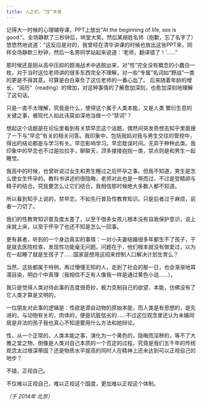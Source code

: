 ```yaml
---
title: 人之初，“性”本善
---
```


记得大一时候的心理辅导课，PPT上放出“At the beginning of life, sex is good.”。全场静默了三秒钟后，哄堂大笑。然后某胡姓名师（抱歉，忘了名字了）悠悠然地说道：“这反应是对的，我曾经在清华讲课的时候也放出这张PPT来，同样全场静默三秒钟，然后一名男同学站起来说道：‘老师，翻译错了！’……”

那时候还是刚从高中压抑的题海战术中逃脱出来，对“性”完全没有概念的小蠢白一枚，对于当时这位老师讲的很多东西完全不理解，对一些“专属”名词如“野战”一类的更是不得其意。可算是白白辜负了这位老师的一番心血了。
后来随着年龄的增长，“阅历”（reading）的增加，对这种事情的了解愈加深刻，也愈加深刻地理解了这句话。

只是一直不太理解，究竟是什么，使得这个属于人类本能，又是人类 繁衍生息的关键之事，被现代人如此讳莫如深地当做一个“禁词”？

想起这个话题是在论坛里看到有关禁早恋这个话题，偶然间突发奇想去知乎里面搜了一下与“早恋”有关的相关问答。我印象中，包括我妈对我与男生交往的管控中，得出的结论都是与学习有关。早恋影响学习。早恋耽误时间。无异于种种此类。我印象中的早恋也不过是拉拉手，聊聊天，顶多搂搂抱抱一类，禁点则是和男生一起睡觉。

我高中的时候，也曾听说过女生和男生睡过之后怀孕之事。但我不知道，男生是怎么使女生怀孕的。教科书讲述的很隐晦，老师对此也是一带而过，不过是受精卵与精子的结合。究竟要怎么让它们结合，我相信那时候绝大多数人都不知道。

所以看到知乎上说的，禁早恋，不如先行普及性教育知识。只是后者过于麻烦，前者一刀切了。

我们的性教育知识普及度太差了，以至于很多女孩儿根本没有自我保护意识，说上床就上床，以至于怀孕了也还不知是怎么一回事。

更有甚者，听到的一个身边真实的事情：一对小夫妻结婚很多年都生不了孩子，于是就去医院检查，发现性功能毫无问题。问题在于，他们根本就没有做爱过，以为在一起睡了就是生孩子了……国家是想用这招来控制人口解决计划生育么？

当然，这些都属于特例，再过懵懂无知的人，走到了社会的那一日，也会渐渐地耳濡目染，明白个中真理（我相信不乏有人像我一样是通过黄色小说……）。

我只是觉得人类对待此事的态度很奇妙，极力克制自己的欲望、本能，仿佛没有了它人类才算是文明的。

一位朋友对此事的逻辑是：性欲是源自动物的原始本能，而人类是有思想的，是先进的，与动物有关的，肉体的，便是坑脏低劣的……不过这位观念里还认为未婚同居是非法的孩子我也真心不知道要用什么方法和她辩论。

性，从一个正常的，人类本能之事，演化为一个黄色的，隐晦而淫秽的，等不了大雅之堂之物，倒像是人类对自己本质的一个否定的过程。究竟是我们五千年的传统观念太过根深蒂固？还是物质水平提高的同时人在精神上还未达到可以正视自己的地步？

不错，正视自己。

不仅难以正视自己，难以正视这个国度，更加难以正视这个体制。

*（于 2014年 北京）*
